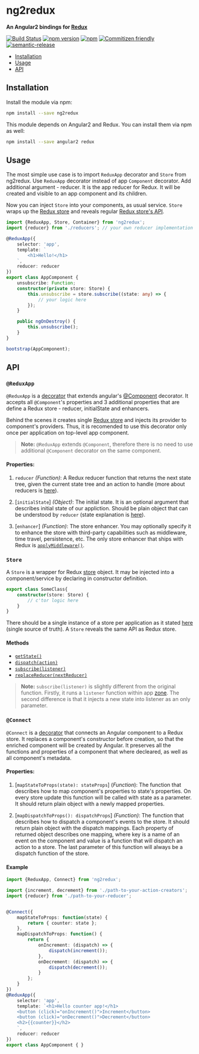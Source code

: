 # ng2redux
**An Angular2 bindings for [Redux](http://redux.js.org/)**

[![Build Status](https://travis-ci.org/forforeach/ng2redux.svg?branch=master)](https://travis-ci.org/forforeach/ng2redux) [![npm version](https://img.shields.io/npm/v/ng2redux.svg)](https://www.npmjs.com/package/ng2redux)
[![npm](https://img.shields.io/npm/dm/ng2redux.svg)](https://www.npmjs.com/package/ng2redux)
[![Commitizen friendly](https://img.shields.io/badge/commitizen-friendly-brightgreen.svg)](http://commitizen.github.io/cz-cli/)
[![semantic-release](https://img.shields.io/badge/%20%20%F0%9F%93%A6%F0%9F%9A%80-semantic--release-e10079.svg)](https://github.com/semantic-release/semantic-release)


* [Installation](#installation)
* [Usage](#usage)
* [API](#api)


## Installation

Install the module via npm:
```sh
npm install --save ng2redux
```
This module depends on Angular2 and Redux. You can install them via npm as well:
```sh
npm install --save angular2 redux
```

## Usage

The most simple use case is to import `ReduxApp` decorator and `Store` from ng2redux.
Use `ReduxApp` decorator instead of app `Component` decorator. Add additional argument - reducer. It is the app reducer for Redux. It will be created and visible to an app component and its children.

Now you can inject `Store` into your components, as usual service. `Store` wraps up the [Redux store](http://redux.js.org/docs/basics/Store.html) and reveals regular [Redux store's API](http://redux.js.org/docs/api/Store.html).

```ts
import {ReduxApp, Store, Container} from 'ng2redux';
import {reducer} from './reducers'; // your own reducer implementation

@ReduxApp({
    selector: 'app',
    template: `
        <h1>Hello!</h1>
    `,
    reducer: reducer
})
export class AppComponent {
    unsubscribe: Function;
    constructor(private store: Store) {
        this.unsubscribe = store.subscribe((state: any) => {
            // your logic here
        });
    }

    public ngOnDestroy() {
        this.unsubscribe();
    }
}

bootstrap(AppComponent);
```


## API
### `@ReduxApp`

`@ReduxApp` is a [decorator](https://github.com/Microsoft/TypeScript-Handbook/blob/master/pages/Decorators.md) that extends angular's [@Component](https://angular.io/docs/ts/latest/api/core/Component-decorator.html) decorator. It accepts all  `@Component`'s properties and 3 additional properties that are define a Redux store  - reducer, initialState and enhancers.

Behind the scenes it creates single [Redux store](http://redux.js.org/docs/basics/Store.html) and injects its provider to component's providers. Thus, it is recomended to use this decorator only once per application on top-level app component.

>**Note:** `@ReduxApp` extends `@Component`, therefore there is no need to use additional `@Component` decorator on the same component.

#### Properties:

1. `reducer` *(Function)*: A Redux reducer function that returns the next state tree, given the current state tree and an action to handle (more about reducers is [here](http://redux.js.org/docs/basics/Reducers.html)).

2. [`initialState`] *(Object)*: The initial state. It is an optional argument that describes initial state of our appliction. Should be plain object that can be understood by `reducer` (state explanation is [here](http://redux.js.org/docs/Glossary.html#state)).

3. [`enhancer`] *(Function)*: The store enhancer. You may optionally specify it to enhance the store with third-party capabilities such as middleware, time travel, persistence, etc. The only store enhancer that ships with Redux is [`applyMiddleware()`](http://redux.js.org/docs/api/applyMiddleware.html).


### `Store`

A `Store` is a wrapper for Redux [store](http://redux.js.org/docs/basics/Store.html) object. It may be injected into a component/service by declaring in constructor definition.

```ts
export class SomeClass{
    constructor(store: Store) {
        // c'tor logic here
    }
}
```
There should be a single instance of a store per application as it stated [here](http://redux.js.org/docs/introduction/ThreePrinciples.html) (single source of truth).
A `Store` reveals the same API as Redux store.

#### Methods

- [`getState()`](http://redux.js.org/docs/api/Store.html#getState)
- [`dispatch(action)`](http://redux.js.org/docs/api/Store.html#dispatch)
- [`subscribe(listener)`](http://redux.js.org/docs/api/Store.html#subscribe)
- [`replaceReducer(nextReducer)`](http://redux.js.org/docs/api/Store.html#replaceReducer)

>**Note:** `subscribe(listener)` is slightly different from the original function. Firstly, it runs a `listener` function within app [zone](https://angular.io/docs/ts/latest/api/core/NgZone-class.html). The second difference is that it injects a new state into listener as an only parameter.


### `@Connect`

`@Connect` is a [decorator](https://github.com/Microsoft/TypeScript-Handbook/blob/master/pages/Decorators.md) that connects an Angular component to a Redux store. It replaces a component's constructor before creation, so that the enriched component will be created by Angular. It preserves all the functions and properties of a component that where decleared, as well as all component's metadata.

#### Properties:

1. [`mapStateToProps(state): stateProps`] (*Function*): The function that describes how to map component's properties to state's properties. On every store update this function will be called with state as a parameter. It should return plain object with a newly mapped properties.

2. [`mapDispatchToProps(): dispatchProps`] *(Function)*: The function that describes how to dispatch a component's events to the store. It should return plain object with the dispatch mappings. Each property of returned object describes one mapping, where key is a name of an event on the component and value is a function that will dispatch an action to a store. The last parameter of this function will always be a dispatch function of the store.

#### Example

```ts
import {ReduxApp, Connect} from 'ng2redux';

import {increment, decrement} from './path-to-your-action-creators';
import {reducer} from './path-to-your-reducer';


@Connect({
    mapStateToProps: function(state) {
        return { counter: state };
    },
    mapDispatchToProps: function() {
        return {
            onIncrement: (dispatch) => {
                dispatch(increment());
            },
            onDecrement: (dispatch) => {
                dispatch(decrement());
            }
        };
    }
})
@ReduxApp({
    selector: 'app',
    template: `<h1>Hello counter app!</h1>
    <button (click)="onIncrement()">Increment</button>
    <button (click)="onDecrement()">Decrement</button>
    <h2>{{counter}}</h2>
    `,
    reducer: reducer
})
export class AppComponent { }
```